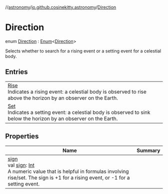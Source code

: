 //[astronomy](../../../index.md)/[io.github.cosinekitty.astronomy](../index.md)/[Direction](index.md)

# Direction

enum [Direction](index.md) : [Enum](https://kotlinlang.org/api/latest/jvm/stdlib/kotlin-stdlib/kotlin/-enum/index.html)&lt;[Direction](index.md)&gt; 

Selects whether to search for a rising event or a setting event for a celestial body.

## Entries

| | |
|---|---|
| [Rise](-rise/index.md)<br>Indicates a rising event: a celestial body is observed to rise above the horizon by an observer on the Earth. |
| [Set](-set/index.md)<br>Indicates a setting event: a celestial body is observed to sink below the horizon by an observer on the Earth. |

## Properties

| Name | Summary |
|---|---|
| [sign](sign.md)<br>val [sign](sign.md): [Int](https://kotlinlang.org/api/latest/jvm/stdlib/kotlin-stdlib/kotlin/-int/index.html)<br>A numeric value that is helpful in formulas involving rise/set. The sign is +1 for a rising event, or -1 for a setting event. |

